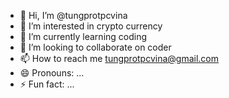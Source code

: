 - 👋 Hi, I’m @tungprotpcvina
- 👀 I’m interested in crypto currency
- 🌱 I’m currently learning coding
- 💞️ I’m looking to collaborate on coder
- 📫 How to reach me tungprotpcvina@gmail.com
- 😄 Pronouns: ...
- ⚡ Fun fact: ...

<!---
tungprotpcvina/tungprotpcvina is a ✨ special ✨ repository because its `README.md` (this file) appears on your GitHub profile.
You can click the Preview link to take a look at your changes.
--->
